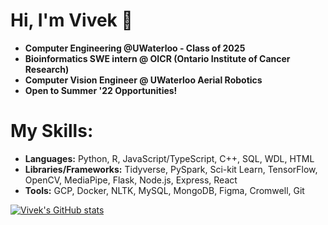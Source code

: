 # Hi, I'm Vivek 👋

* **Computer Engineering @UWaterloo - Class of 2025**
* **Bioinformatics SWE intern @ OICR (Ontario Institute of Cancer Research)**
* **Computer Vision Engineer @ UWaterloo Aerial Robotics**
* **Open to Summer '22 Opportunities!**

# My Skills:
* **Languages:**  Python, R, JavaScript/TypeScript, C++, SQL, WDL, HTML
* **Libraries/Frameworks:** Tidyverse, PySpark, Sci-kit Learn, TensorFlow, OpenCV, MediaPipe, Flask, Node.js, Express, React
* **Tools:** GCP, Docker, NLTK, MySQL, MongoDB, Figma, Cromwell, Git

[![Vivek's GitHub stats](https://github-readme-stats.vercel.app/api?username=valamuri2020&count_private=true&theme=tokyonight)](https://github.com/anuraghazra/github-readme-stats)
<!-- 
[![Top Langs](https://github-readme-stats.vercel.app/api/top-langs/?username=valamuri2020&layout=compact&theme=tokyonight&hide=jupyter%20notebook,CSS,CMake,Makefile&langs_count=7)](https://github.com/anuraghazra/github-readme-stats) -->





